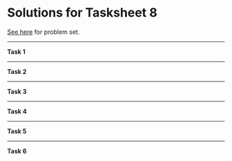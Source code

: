 # Solutions for Tasksheet 8
[See here](https://github.com/jvkoebbe/math4610/blob/master/tasksheets/tasksheet_07/pdf/tasksheet_07.pdf) for problem set.

<hr>

**Task 1**

<hr>

**Task 2**

<hr>

**Task 3**

<hr>

**Task 4**

<hr> 

**Task 5**

<hr>

**Task 6**
